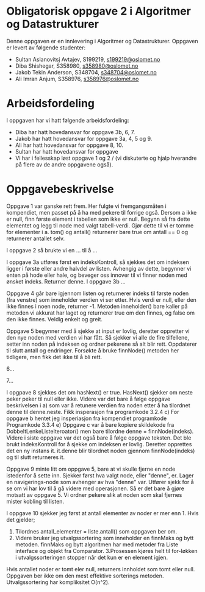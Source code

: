 # Obligatorisk oppgave 2 i Algoritmer og Datastrukturer

Denne oppgaven er en innlevering i Algoritmer og Datastrukturer. 
Oppgaven er levert av følgende studenter:
* Sultan Aslanovitsj Avtajev, S199219, s199219@oslomet.no
* Diba Shishegar, S358980, s358980@oslomet.no
* Jakob Tekin Anderson, S348704, s348704@oslomet.no
* Ali Imran Anjum, S358976, s358976@oslomet.no

# Arbeidsfordeling

I oppgaven har vi hatt følgende arbeidsfordeling:
* Diba har hatt hovedansvar for oppgave 3b, 6, 7.
* Jakob har hatt hovedansvar for oppgave 3a, 4, 5 og 9.
* Ali har hatt hovedansvar for oppgave 8, 10.
* Sultan har hatt hovedansvar for oppgave
* Vi har i fellesskap løst oppgave 1 og 2 / (vi diskuterte og hjalp hverandre på flere av de andre oppgavene også).

# Oppgavebeskrivelse

Oppgave 1 var ganske rett frem. Her fulgte vi fremgangsmåten i kompendiet,
men passet på å ha med pekere til forrige også. Dersom a ikke er null, finn
første element i tabellen som ikke er null. Begynn så fra dette elementet og
legg til node med valgt tabell-verdi. Gjør dette til vi er tomme for
elementer i a. tom() og antall() returnerer bare true om antall == 0 og
returnerer antallet selv.

I oppgave 2 så brukte vi en ... til å ...

I oppgave 3a utføres først en indeksKontroll, så sjekkes det om indeksen
ligger i første eller andre halvdel av listen. Avhengig av dette, begynner vi
enten på hode eller hale, og beveger oss innover til vi finner noden med
ønsket indeks. Returner denne.
I oppgave 3b ...

Oppgave 4 går bare igjennom listen og returnerer indeks til første noden (fra
venstre) som inneholder verdien vi ser etter. Hvis verdi er null, eller den
ikke finnes i noen node, returner -1. Metoden inneholder() bare kaller på
metoden vi akkurat har laget og returnerer true om den finnes, og false om
den ikke finnes. Veldig enkelt og greit.

Oppgave 5 begynner med å sjekke at input er lovlig, deretter oppretter vi den
nye noden med verdien vi har fått. Så sjekker vi alle de fire tilfellene,
setter inn noden på indeksen og ordner pekerene så alt blir rett. Oppdaterer
til slutt antall og endringer. Forsøkte å bruke finnNode() metoden her
tidligere, men fikk det ikke til å bli rett.

6...

7...

I opgpave 8 sjekkes det om hasNext() er true. HasNext() sjekker om neste peker peker til null eller ikke.
Videre var det bare å følge oppgave beskrivelsen i a) som var å retunere verdien fra noden 
etter å ha tilordnet denne til denne.neste. Fikk insperasjon fra programkode 3.2.4 c)
For oppgave b hentet jeg insperiasjon fra kompendiet programkode Programkode 3.3.4 e)
Oppgave c var å bare kopiere skildekode fra DobbeltLenkeListeIteroator() men bare tilordne denne = finnNode(indeks).
Videre i siste oppgave var det også bare å følge oppgave teksten. Det ble brukt indeksKontroll
for å sjekke om indeksen er lovlig. Deretter opprettes det en ny instans it. it.denne blir tilordnet noden gjennom finnNode(indeks)
og til slutt returneres it.

Oppgave 9 minte litt om oppgave 5, bare at vi skulle fjerne en node
istedenfor å sette inn. Sjekker først hva valgt node, eller "denne", er.
Lager en navigerings-node som avhenger av hva "denne" var. Utfører sjekk
for å se om vi har lov til å gå videre med operasjonen. Så er det bare å
gjøre motsatt av oppgave 5. Vi ordner pekere slik at noden som skal fjernes
mister kobling til listen.

I oppgave 10 sjekker jeg først at antall elementer av noder er mer enn 1. Hvis det gjelder;
1. Tilordnes antall_elementer = liste.antall() som oppgaven ber om. 
2. Videre bruker jeg utvalgssortering som inneholder en finnMaks og bytt metoden. 
finnMaks og bytt algoritmen har med metoder fra Liste interface og objekt fra Comparator.
3.Prosessen kjøres helt til for-løkken i utvalgssorteringen stopper når det kun er en element igjen.

Hvis antallet noder er tomt eler null, returners innholdet som tomt eller null. 
Oppgaven ber ikke om den mest effektive sorterings metoden. Utvalgssortering har kompliksitet O(n^2).


